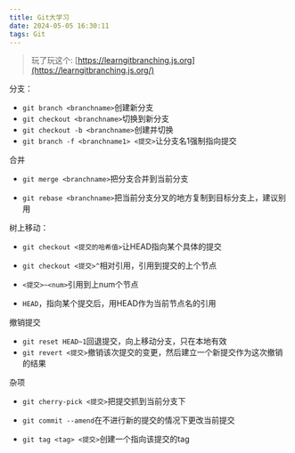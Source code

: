 ```yaml
---
title: Git大学习
date: 2024-05-05 16:30:11
tags: Git
---
```

> 玩了玩这个: [https://learngitbranching.js.org](https://learngitbranching.js.org/)


分支：

- `git branch <branchname>`创建新分支
- `git checkout <branchname>`切换到新分支
- `git checkout -b <branchname>`创建并切换
- `git branch -f <branchname1> <提交>`让分支名1强制指向提交

合并

- `git merge <branchname>`把分支合并到当前分支

- `git rebase <branchname>`把当前分支分叉的地方复制到目标分支上，建议别用

树上移动：

- `git checkout <提交的哈希值>`让HEAD指向某个具体的提交

- `git checkout <提交>^`相对引用，引用到提交的上个节点
- `<提交>~<num>`引用到上num个节点
- `HEAD`，指向某个提交后，用HEAD作为当前节点名的引用
<!-- more -->
撤销提交

- `git reset HEAD~1`回退提交，向上移动分支，只在本地有效
- `git revert <提交>`撤销该次提交的变更，然后建立一个新提交作为这次撤销的结果

杂项

- `git cherry-pick <提交>`把提交抓到当前分支下
- `git commit --amend`在不进行新的提交的情况下更改当前提交

- `git tag <tag> <提交>`创建一个指向该提交的tag